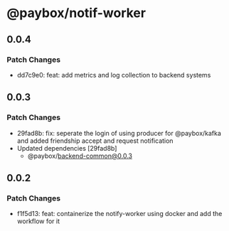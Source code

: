 # @paybox/notif-worker

## 0.0.4

### Patch Changes

- dd7c9e0: feat: add metrics and log collection to backend systems

## 0.0.3

### Patch Changes

- 29fad8b: fix: seperate the login of using producer for @paybox/kafka and added friendship accept and request notification
- Updated dependencies [29fad8b]
  - @paybox/backend-common@0.0.3

## 0.0.2

### Patch Changes

- f1f5d13: feat: containerize the notify-worker using docker and add the workflow for it
